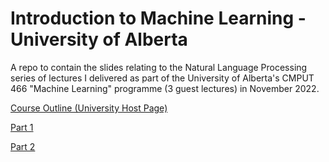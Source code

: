 # Introduction to Machine Learning - University of Alberta
A repo to contain the slides relating to the Natural Language Processing series of lectures I delivered as part of the University of Alberta's CMPUT 466 "Machine Learning" programme (3 guest lectures) in November 2022.

[Course Outline (University Host Page)](https://www.ualberta.ca/en/computing-science/undergraduate-studies/course-directory/courses/introduction-to-machine-learning.html)

[Part 1](https://github.com/Alxmrphi/machine_learning_uofa_2022/blob/main/Guest_Lecture_LanguageModels_Nov2022_Part1.pdf)

[Part 2](https://github.com/Alxmrphi/machine_learning_uofa_2022/blob/main/Guest_Lecture_LanguageModels_Nov2022_Part2.pdf)

